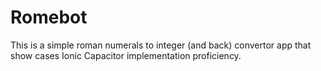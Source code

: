 # Romebot
This is a simple roman numerals to integer (and back) convertor app that show cases Ionic Capacitor implementation proficiency. 
